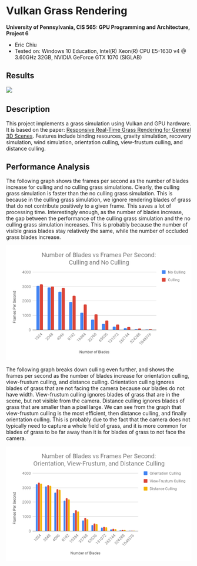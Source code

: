 Vulkan Grass Rendering
======================

**University of Pennsylvania, CIS 565: GPU Programming and Architecture, Project 6**

* Eric Chiu
* Tested on: Windows 10 Education, Intel(R) Xeon(R) CPU E5-1630 v4 @ 3.60GHz 32GB, NVIDIA GeForce GTX 1070 (SIGLAB)


## Results

![](img/vulkan-grass.gif)

## Description

This project implements a grass simulation using Vulkan and GPU hardware. It is based on the paper: [Responsive Real-Time Grass Rendering for General 3D Scenes](https://www.cg.tuwien.ac.at/research/publications/2017/JAHRMANN-2017-RRTG/JAHRMANN-2017-RRTG-draft.pdf). Features include binding resources, gravity simulation, recovery simulation, wind simulation, orientation culling, view-frustum culling, and distance culling.

## Performance Analysis

The following graph shows the frames per second as the number of blades increase for culling and no culling grass simulations. Clearly, the culling grass simulation is faster than the no culling grass simulation. This is because in the culling grass simulation, we ignore rendering blades of grass that do not contribute positively to a given frame. This saves a lot of processing time. Interestingly enough, as the number of blades increase, the gap between the performance of the culling grass simulation and the no culling grass simulation increases. This is probably because the number of visible grass blades stay relatively the same, while the number of occluded grass blades increase.  

![](./img/graph-1.png)

The following graph breaks down culling even further, and shows the frames per second as the number of blades increase for orientation culling, view-frustum culling, and distance culling. Orientation culling ignores blades of grass that are not facing the camera because our blades do not have width. View-frustum culling ignores blades of grass that are in the scene, but not visible from the camera. Distance culling ignores blades of grass that are smaller than a pixel large. We can see from the graph that view-frustum culling is the most efficient, then distance culling, and finally orientation culling. This is probably due to the fact that the camera does not typically need to capture a whole field of grass, and it is more common for blades of grass to be far away than it is for blades of grass to not face the camera.

![](./img/graph-2.png)